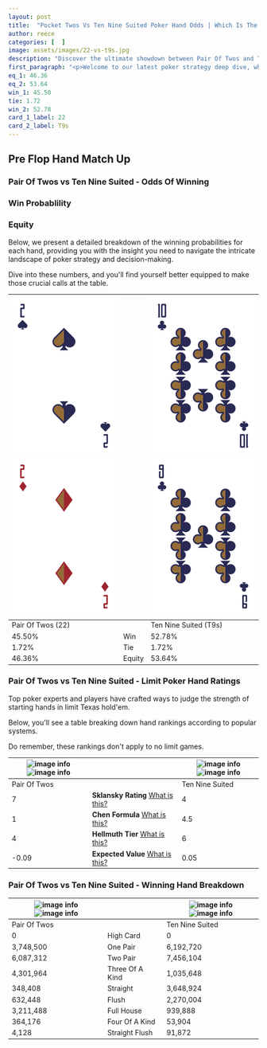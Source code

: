 ```yaml
---
layout: post
title:  "Pocket Twos Vs Ten Nine Suited Poker Hand Odds | Which Is The Better Hand In Poker? A Complete Guide"
author: reece
categories: [  ]
image: assets/images/22-vs-t9s.jpg
description: "Discover the ultimate showdown between Pair Of Twos and Ten Nine Suited in poker! Uncover the odds, strategies, and scenarios where one hand triumphs over the other. Get ready to up your poker game with this thrilling analysis."
first_paragraph: "<p>Welcome to our latest poker strategy deep dive, where we're pitting two distinct hands against each other in a high-stakes showdown: Pair Of Twos vs Ten Nine Suited.</p><p>In the dynamic world of poker, every decision counts, and knowing which hand holds the upper hand is key to your success at the table.</p><p>In this article, we'll dissect these two hands, explore the scenarios where one dominates the other, and equip you with the knowledge to make strategic choices that can tip the odds in your favor.</p><p>Get ready to unravel the intriguing dynamics of these poker hands and elevate your game to new heights.</p>"
eq_1: 46.36
eq_2: 53.64
win_1: 45.50
tie: 1.72
win_2: 52.78
card_1_label: 22
card_2_label: T9s
---
```




[comment]: # (sp0)

## Pre Flop Hand Match Up

<div class="table hand-ratings" markdown="1"> 



### Pair Of Twos vs Ten Nine Suited - Odds Of Winning


  
<div class="row graphs"> 
<div class="col-lg-6">
    <h3>Win Probablility</h3>
    <canvas id="WinChart"></canvas>
</div>
<div class="col-lg-6">
    <h3>Equity</h3>
    <canvas id="EquityChart"></canvas>
</div>
</div>

  Below, we present a detailed breakdown of the winning probabilities for each hand, providing you with the insight you need to navigate the intricate landscape of poker strategy and decision-making. 

Dive into these numbers, and you'll find yourself better equipped to make those crucial calls at the table.


    
| ![image info](assets/images/hand1/2.png) ![image info](assets/images/hand1/2o.png) |  | ![image info](assets/images/hand2/t.png) ![image info](assets/images/hand2/9.png) |
| -------- | -------- | -------- |
| Pair Of Twos (22) |  | Ten Nine Suited (T9s) |
| 45.50% | Win | 52.78% |
| 1.72% | Tie | 1.72% |
| 46.36% | Equity | 53.64% |




[comment]: # (sp1)



### Pair Of Twos vs Ten Nine Suited - Limit Poker Hand Ratings

Top poker experts and players have crafted ways to judge the strength of starting hands in limit Texas hold'em. 

Below, you'll see a table breaking down hand rankings according to popular systems. 

Do remember, these rankings don't apply to no limit games.


    
| ![image info](https://www.riverpairs.com/assets/images/hand1/2.png) ![image info](https://www.riverpairs.com/assets/images/hand1/2o.png) |  | ![image info](https://www.riverpairs.com/assets/images/hand2/t.png) ![image info](https://www.riverpairs.com/assets/images/hand2/9.png) |
| -------- | -------- | -------- |
| Pair Of Twos |  | Ten Nine Suited |
| 7 | **Sklansky Rating** [What is this?](/sklansky-rating-explained) | 4 |
| 1 | **Chen Formula** [What is this?](/chen-formula-explained) | 4.5 |
| 4 | **Hellmuth Tier** [What is this?](/Hellmuth-tier-explained) | 6 |
| -0.09 | **Expected Value** [What is this?](/expected-value-explained) | 0.05 |




[comment]: # (sp2)



### Pair Of Twos vs Ten Nine Suited - Winning Hand Breakdown


    
| ![image info](https://www.riverpairs.com/assets/images/hand1/2.png) ![image info](https://www.riverpairs.com/assets/images/hand1/2o.png) |  | ![image info](https://www.riverpairs.com/assets/images/hand2/t.png) ![image info](https://www.riverpairs.com/assets/images/hand2/9.png) |
| -------- | -------- | -------- |
| Pair Of Twos |  | Ten Nine Suited |
| 0 | High Card | 0 |
| 3,748,500 | One Pair | 6,192,720 |
| 6,087,312 | Two Pair | 7,456,104 |
| 4,301,964 | Three Of A Kind | 1,035,648 |
| 348,408 | Straight | 3,648,924 |
| 632,448 | Flush | 2,270,004 |
| 3,211,488 | Full House | 939,888 |
| 364,176 | Four Of A Kind | 53,904 |
| 4,128 | Straight Flush | 91,872 |




[comment]: # (sp3)



</div>

[comment]: # (sp4)



[comment]: # (sp5)

